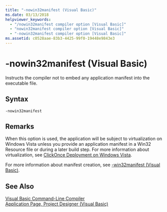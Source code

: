 ```yaml
---
title: "-nowin32manifest (Visual Basic)"
ms.date: 03/13/2018
helpviewer_keywords: 
  - "/nowin32manifest compiler option [Visual Basic]"
  - "nowin32manifest compiler option [Visual Basic]"
  - "-nowin32manifest compiler option [Visual Basic]"
ms.assetid: c0528aae-83b3-4425-99f0-19448e9843e3
---
```

# -nowin32manifest (Visual Basic)
Instructs the compiler not to embed any application manifest into the executable file.  
  
## Syntax  
  
```  
-nowin32manifest  
```  
  
## Remarks  
 When this option is used, the application will be subject to virtualization on Windows Vista unless you provide an application manifest in a Win32 Resource file or during a later build step. For more information about virtualization, see [ClickOnce Deployment on Windows Vista](/visualstudio/deployment/clickonce-deployment-on-windows-vista).  
  
 For more information about manifest creation, see [-win32manifest (Visual Basic)](../../../visual-basic/reference/command-line-compiler/win32manifest.md).  
  
## See Also  
 [Visual Basic Command-Line Compiler](../../../visual-basic/reference/command-line-compiler/index.md)  
 [Application Page, Project Designer (Visual Basic)](/visualstudio/ide/reference/application-page-project-designer-visual-basic)
